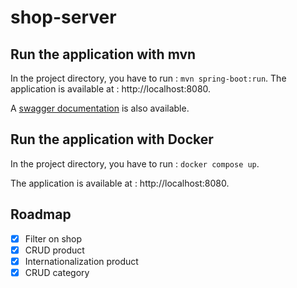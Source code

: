 # shop-server

## Run the application with mvn

In the project directory, you have to run : `mvn spring-boot:run`. The application is available at : http://localhost:8080.

A [swagger documentation](http://localhost:8080/swagger-ui/#/shop-controller) is also available.

## Run the application with Docker

In the project directory, you have to run : `docker compose up`.

The application is available at : http://localhost:8080.

## Roadmap

- [x] Filter on shop
- [x] CRUD product
- [x] Internationalization product
- [x] CRUD category
